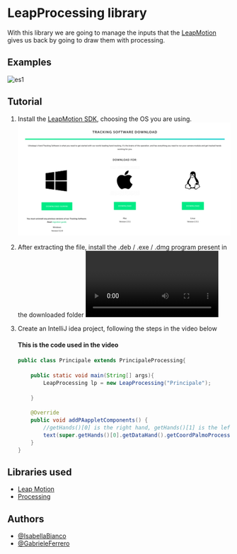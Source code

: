# LeapProcessing library

With this library we are going to manage the inputs that the [LeapMotion](https://www.ultraleap.com/product/leap-motion-controller/) gives us back by going to draw them with processing.

## Examples

![es1](./img/es1.gif)

## Tutorial

1. Install the [LeapMotion SDK](https://developer.leapmotion.com/tracking-software-download), choosing the OS you are using.
    ![img_tutorial](./img/img_tutorial.jpeg)

2. After extracting the file, install the .deb / .exe / .dmg program present in the downloaded folder
    ![video_tutorial](https://github.com/GabrieleFerrero/Progetti/edit/main/librerie/java/LeapProcessing/img/tutorial.mp4)

3. Create an IntelliJ idea project, following the steps in the video below

    #### This is the code used in the video

    ```java
    public class Principale extends PrincipaleProcessing{

        public static void main(String[] args){
            LeapProcessing lp = new LeapProcessing("Principale");

        }

        @Override
        public void addPAappletComponents() {
            //getHands()[0] is the right hand, getHands()[1] is the left hand.
            text(super.getHands()[0].getDataHand().getCoordPalmoProcessing()[0]+"", 200, 200);
        }
    }
    ```

## Libraries used

- [Leap Motion](https://developer-archive.leapmotion.com/documentation/java/devguide/Leap_SDK_Overview.html)
- [Processing](https://processing.org/)

## Authors

- [@IsabellaBianco](https://github.com/IsabellaBianco)
- [@GabrieleFerrero](https://github.com/GabrieleFerrero)

  
